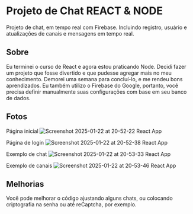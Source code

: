 # Projeto de Chat REACT & NODE
Projeto de chat, em tempo real com Firebase. Incluindo registro, usuário e atualizações de canais e mensagens em tempo real.

## Sobre
Eu terminei o curso de React e agora estou praticando Node. Decidi fazer um projeto que fosse divertido e que pudesse agregar mais no meu conhecimento. Demorei uma semana para concluí-lo, e me rendeu bons aprendizados.
Eu também utilizo o Firebase do Google, portanto, você precisa definir manualmente suas configurações com base em seu banco de dados.

## Fotos

Página inicial
![Screenshot 2025-01-22 at 20-52-22 React App](https://github.com/user-attachments/assets/9584fa95-4865-4708-a0c0-1ba9de27901d)
<br/>

Página de login
![Screenshot 2025-01-22 at 20-52-38 React App](https://github.com/user-attachments/assets/a87c3732-a048-4095-98ff-eb8095ca18c2)
<br/>

Exemplo de chat
![Screenshot 2025-01-22 at 20-53-33 React App](https://github.com/user-attachments/assets/9e45e3fb-980b-4b47-ae7c-ad7ebf84a579)
<br/>

Exemplo de canais
![Screenshot 2025-01-22 at 20-53-46 React App](https://github.com/user-attachments/assets/048d7c22-ba5d-4eb3-8b55-0ce3115b71a5)


## Melhorias
Você pode melhorar o código ajustando alguns chats, ou colocando criptografia na senha ou até reCaptcha, por exemplo.

